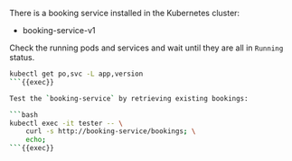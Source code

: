 There is a booking service installed in the Kubernetes cluster:
- booking-service-v1

Check the running pods and services and wait until they are all in `Running` status.

```bash
kubectl get po,svc -L app,version
```{{exec}}

Test the `booking-service` by retrieving existing bookings:

```bash
kubectl exec -it tester -- \
    curl -s http://booking-service/bookings; \
    echo;
```{{exec}}
